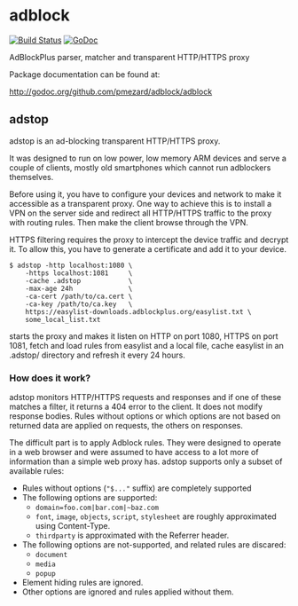 # adblock

[![Build Status](https://travis-ci.org/pmezard/adblock.png?branch=master)](https://travis-ci.org/pmezard/adblock)
[![GoDoc](https://godoc.org/github.com/pmezard/adblock?status.svg)](https://godoc.org/github.com/pmezard/adblock)

AdBlockPlus parser, matcher and transparent HTTP/HTTPS proxy

Package documentation can be found at:

  http://godoc.org/github.com/pmezard/adblock/adblock
  
## adstop

adstop is an ad-blocking transparent HTTP/HTTPS proxy.

It was designed to run on low power, low memory ARM devices and serve a couple
of clients, mostly old smartphones which cannot run adblockers themselves.

Before using it, you have to configure your devices and network to make it
accessible as a transparent proxy. One way to achieve this is to install
a VPN on the server side and redirect all HTTP/HTTPS traffic to the proxy
with routing rules. Then make the client browse through the VPN.

HTTPS filtering requires the proxy to intercept the device traffic and decrypt
it. To allow this, you have to generate a certificate and add it to your
device.

```
$ adstop -http localhost:1080 \
	-https localhost:1081     \
	-cache .adstop			  \
	-max-age 24h			  \
	-ca-cert /path/to/ca.cert \
	-ca-key /path/to/ca.key   \
	https://easylist-downloads.adblockplus.org/easylist.txt \
	some_local_list.txt
```
starts the proxy and makes it listen on HTTP on port 1080, HTTPS on port 1081,
fetch and load rules from easylist and a local file, cache easylist in an
.adstop/ directory and refresh it every 24 hours.

### How does it work?

adstop monitors HTTP/HTTPS requests and responses and if one of these matches a
filter, it returns a 404 error to the client. It does not modify response
bodies. Rules without options or which options are not based on returned data
are applied on requests, the others on responses.

The difficult part is to apply Adblock rules. They were designed to operate in
a web browser and were assumed to have access to a lot more of information than
a simple web proxy has. adstop supports only a subset of available rules:
- Rules without options (`"$..."` suffix) are completely supported
- The following options are supported:
  * `domain=foo.com|bar.com|~baz.com`
  * `font`, `image`, `objects`, `script`, `stylesheet` are roughly approximated
    using Content-Type.
  * `thirdparty` is approximated with the Referrer header.
- The following options are not-supported, and related rules are discared:
  * `document`
  * `media`
  * `popup`
- Element hiding rules are ignored.
- Other options are ignored and rules applied without them.

